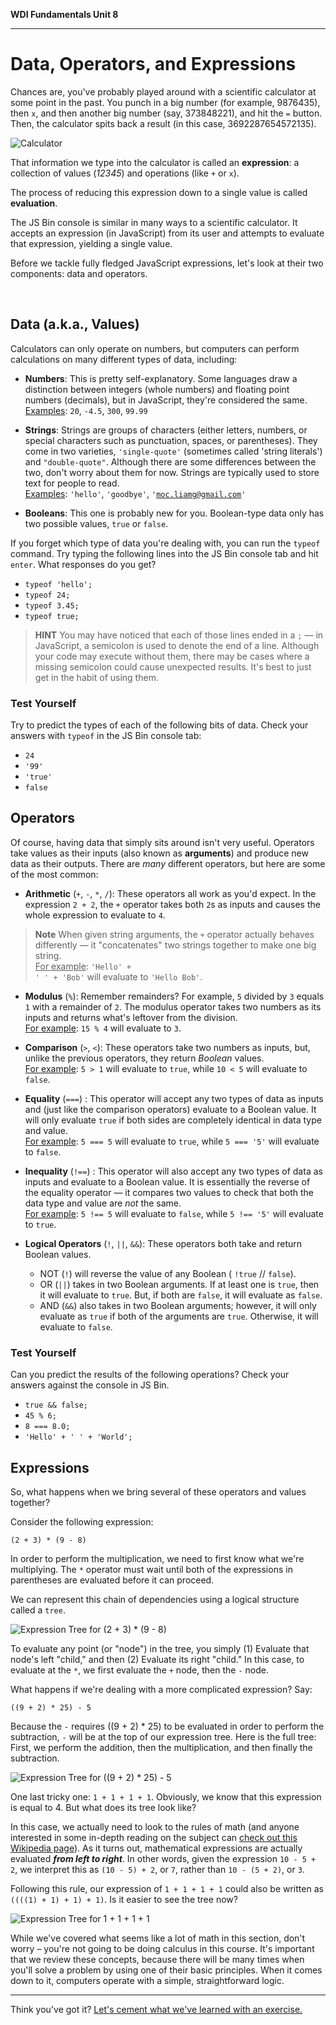 **WDI Fundamentals Unit 8**

---

# Data, Operators, and Expressions

Chances are, you've probably played around with a scientific calculator at some point in the past. You punch in a big number (for example, 9876435),
then `x`, and then another big number (say, 373848221), and hit the `=` button. Then, 
the calculator spits back a result (in this case, 3692287654572135).

![Calculator](../assets/chapter3/calculator.png)

That information we type into the calculator is called an **expression**: a
collection of values (*12345*) and operations (like `+` or `x`).

The process of reducing this expression down to a single value is called **evaluation**.

The JS Bin console is similar in many ways to a scientific calculator. It accepts an
expression (in JavaScript) from its user and attempts to evaluate that expression,
yielding a single value.

Before we tackle fully fledged JavaScript expressions, let's look at their
two components: data and operators.

<br>

## Data (a.k.a., Values)
Calculators can only operate on numbers, but computers can perform calculations
on many different types of data, including:

* **Numbers**: This is pretty self-explanatory. Some languages draw a distinction between integers (whole numbers) and floating point numbers (decimals), but in JavaScript, they're considered the same.<br>
<u>Examples</u>: `20`, `-4.5`, `300`, `99.99`

* **Strings**: Strings are groups of characters (either letters, numbers, or special characters such as punctuation, spaces, or parentheses). They come in two varieties, <code>'single-quote'</code> (sometimes called 'string literals') and <code>"double-quote"</code>. Although there are some differences between the two, don't worry about them for now. Strings are typically used to store text for people to read.<br><u>Examples</u>: <code>'hello'</code>, <code>'goodbye'</code>, <code>'moc.liamg@gmail.com'</code>

* **Booleans**: This one is probably new for you. Boolean-type data only has two
possible values, `true` or `false`.

If you forget which type of data you're dealing with, you can run the `typeof`
command. Try typing the following lines into the JS Bin console tab and hit `enter`. What responses do you get?

* <code>typeof 'hello';</code>
* <code>typeof 24;</code>
* <code>typeof 3.45;</code>
* <code>typeof true;</code>

> **HINT**  You may have noticed that each of those lines ended in a `;` — in
> JavaScript, a semicolon is used to denote the end of a line. Although your code
> may execute without them, there may be cases where a missing semicolon could cause
> unexpected results. It's best to just get in the habit of using them.

### Test Yourself
Try to predict the types of each of the following bits of data. Check your answers
with `typeof` in the JS Bin console tab:

* <code>24</code>
* <code>'99'</code>
* <code>'true'</code>
* <code>false</code>


## Operators
Of course, having data that simply sits around isn't very useful. Operators take
values as their inputs (also known as **arguments**) and produce new data as their outputs.
There are *many* different operators, but here are some of the most common:

* **Arithmetic** (`+`, `-`, `*`, `/`): These operators all work as you'd expect. In the expression `2 + 2`, the `+` operator takes both `2`s as inputs and causes the whole expression to evaluate to `4`.

>**Note** When given string arguments, the `+` operator actually behaves
differently — it "concatenates" two strings together to make one big string.
<br><u>For example</u>: <code>'Hello' + ' ' + 'Bob'</code> will evaluate to <code>'Hello Bob'</code>.

* **Modulus** (`%`): Remember remainders? For example, `5` divided by `3` equals `1` with a remainder of `2`. The modulus operator takes two numbers as its inputs and returns what's leftover from the division.
<br><u>For example</u>: `15 % 4` will evaluate to `3`.

* **Comparison** (<code>></code>, <code><</code>): These operators take two numbers as inputs, but, unlike the previous operators, they return *Boolean* values.
<br><u>For example</u>: <code>5 > 1</code> will evaluate to `true`, while <code>10 < 5</code> will evaluate to `false`.

* **Equality** (`===`) : This operator will accept any two types of data as inputs and (just like the comparison operators) evaluate to a Boolean value. It will only evaluate `true` if both sides are completely identical in data type and value.
<br><u>For example</u>: <code>5 === 5</code> will evaluate to `true`, while <code>5 === '5'</code> will evaluate to `false`.

* **Inequality** (`!==`) : This operator will also accept any two types of data as inputs and evaluate to a Boolean value. It is essentially the reverse of the equality operator — it compares two values to check that both the data type and value are *not* the same.
<br><u>For example</u>: <code>5 !== 5</code> will evaluate to `false`, while <code>5 !== '5'</code> will evaluate to `true`.

* **Logical Operators** (`!`, `||`, <code>&&</code>): These operators both take and return Boolean values.
    * NOT (`!`) will reverse the value of any Boolean
       ( `!true` // `false`).
    * OR  (`||`) takes in two Boolean arguments. If at least one is `true`, then it will evaluate to `true`. But, if both are `false`, it will evaluate as `false`.
    * AND (<code>&&</code>) also takes in two Boolean arguments; however, it will only evaluate as `true` if both of the arguments are `true`. Otherwise, it will evaluate to `false`.

### Test Yourself
Can you predict the results of the following operations? Check your answers against the console in JS Bin.
* <code>true && false;</code>
* <code>45 % 6;</code>
* <code>8 === 8.0;</code>
* <code>'Hello' + ' ' + 'World';</code>

## Expressions
So, what happens when we bring several of these operators and values together?

Consider the following expression:

`(2 + 3) * (9 - 8)`

In order to perform the multiplication, we need to first know what we're multiplying. The `*` operator must wait until both of the expressions in parentheses are evaluated before it can proceed.

We can represent this chain of dependencies using a logical structure called a `tree`.

![Expression Tree for (2 + 3) * (9 - 8)](../assets/chapter3/tree1.png)
<br>

To evaluate any point (or "node") in the tree, you simply (1) Evaluate that node's left "child," and then (2) Evaluate its right "child." In this case, to evaluate at the `*`, we first evaluate the `+` node, then the `-` node.

What happens if we're dealing with a more complicated expression? Say:

`((9 + 2) * 25) - 5`

Because the `-` requires ((9 + 2) * 25) to be evaluated in order to perform the subtraction, `-` will be at the top of our expression tree. Here is the full tree: First, we perform the addition, then the multiplication, and then finally the subtraction.

![Expression Tree for ((9 + 2) * 25) - 5](../assets/chapter3/tree2.png)
<br>

One last tricky one: `1 + 1 + 1 + 1`. Obviously, we know that this expression is equal to 4. But what does its tree look like?

In this case, we actually need to look to the rules of math (and anyone interested in some in-depth reading on the subject can [check out this Wikipedia page](http://en.wikipedia.org/wiki/Operator_associativity)). As it turns out, mathematical expressions are actually evaluated ***from left to right***. In other words, given the expression `10 - 5 + 2`, we interpret this as `(10 - 5) + 2`, or `7`, rather than `10 - (5 + 2)`, or `3`.

Following this rule, our expression of `1 + 1 + 1 + 1` could also be written as `((((1) + 1) + 1) + 1)`. Is it easier to see the tree now?

![Expression Tree for 1 + 1 + 1 + 1](../assets/chapter3/tree3.png)
<br>

While we've covered what seems like a lot of math in this section, don't worry – you're not going to be doing calculus in this course. It's important that we review these concepts, because there will be many times when you'll solve a problem by using one of their basic principles. When it comes down to it, computers operate with a simple, straightforward logic.

---

Think you've got it? [Let's cement what we've learned with an exercise.](05_exercise.md)
